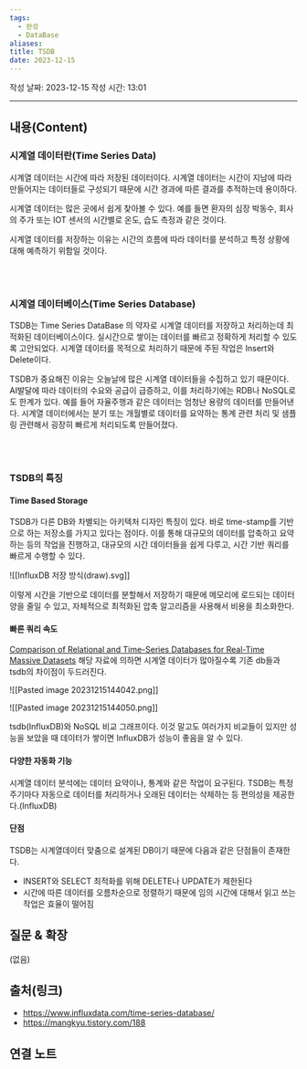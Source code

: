 ```yaml
---
tags:
  - 완성
  - DataBase
aliases: 
title: TSDB
date: 2023-12-15
---
```

작성 날짜: 2023-12-15
작성 시간: 13:01


----
## 내용(Content)

### 시계열 데이터란(Time Series Data)
시계열 데이터는 시간에 따라 저장된 데이터이다. 시계열 데이터는 시간이 지남에 따라 만들어지는 데이터들로 구성되기 때문에 시간 경과에 따른 결과를 추적하는데 용이하다.

시계열 데이터는 많은 곳에서 쉽게 찾아볼 수 있다. 예를 들면 환자의 심장 박동수, 회사의 주가 또는 IOT 센서의 시간별로 온도, 습도 측정과 같은 것이다.

시계열 데이터를 저장하는 이유는 시간의 흐름에 따라 데이터를 분석하고 특정 상황에 대해 예측하기 위함일 것이다.

<br></br>
### 시계열 데이터베이스(Time Series Database)
TSDB는 Time Series DataBase 의 약자로 시계열 데이터를 저장하고 처리하는데 최적화된 데이터베이스이다. 실시간으로 쌓이는 데이터를 빠르고 정확하게 처리할 수 있도록 고안되었다. 시계열 데이터를 목적으로 처리하기 때문에 주된 작업은 Insert와 Delete이다.

TSDB가 중요해진 이유는 오늘날에 많은 시계열 데이터들을 수집하고 있기 때문이다.  AI발달에 따라 데이터의 수요와 공급이 급증하고, 이를 처리하기에는 RDB나 NoSQL로도 한계가 있다.
예를 들어 자율주행과 같은 데이터는 엄청난 용량의 데이터를 만들어낸다.  시계열 데이터에서는 분기 또는 개월별로 데이터를 요약하는 통계 관련 처리 및 샘플링 관련해서 굉장히 빠르게 처리되도록 만들어졌다.

<br></br>
### TSDB의 특징

#### Time Based Storage
TSDB가 다른 DB와 차별되는 아키텍처 디자인 특징이 있다. 바로 time-stamp를 기반으로 하는 저장소를 가지고 있다는 점이다. 이를 통해 대규모의 데이터를 압축하고 요약하는 등의 작업을 진행하고, 대규모의 시간 데이터들을 쉽게 다루고, 시간 기반 쿼리를 빠르게 수행할 수 있다.

![[InfluxDB 저장 방식(draw).svg]]

이렇게 시간을 기반으로 데이터를 분할해서 저장하기 때문에 메모리에 로드되는 데이터 양을 줄일 수 있고, 자체적으로 최적화된 압축 알고리즘을 사용해서 비용을 최소화한다.

#### 빠른 쿼리 속도

[Comparison of Relational and Time-Series Databases for Real-Time Massive Datasets](https://bib.irb.hr/datoteka/1015968.06_cts_5558.pdf) 해당 자료에 의하면 시계열 데이터가 많아질수록 기존 db들과 tsdb의 차이점이 두드러진다.

![[Pasted image 20231215144042.png]]

![[Pasted image 20231215144050.png]]


tsdb(InfluxDB)와 NoSQL 비교 그래프이다. 이것 말고도 여러가지 비교들이 있지만 성능을 보았을 때 데이터가 쌓이면 InfluxDB가 성능이 좋음을 알 수 있다.

#### 다양한 자동화 기능

시계열 데이터 분석에는 데이터 요약이나, 통계와 같은 작업이 요구된다. TSDB는 특정 주기마다 자동으로 데이터를 처리하거나 오래된 데이터는 삭제하는 등 편의성을 제공한다.(InfluxDB)

#### 단점

TSDB는 시계열데이터 맞춤으로 설계된 DB이기 때문에 다음과 같은 단점들이 존재한다.

- INSERT와 SELECT 최적화를 위해 DELETE나 UPDATE가 제한된다
- 시간에 따른 데이터를 오름차순으로 정렬하기 때문에 임의 시간에 대해서 읽고 쓰는 작업은 효율이 떨어짐

## 질문 & 확장

(없음)

## 출처(링크)
- https://www.influxdata.com/time-series-database/
- https://mangkyu.tistory.com/188

## 연결 노트










